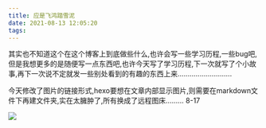 ```yaml
---
title: 应是飞鸿踏雪泥
date: 2021-08-13 12:05:20
tags:
---
```


其实也不知道这个在这个博客上到底做些什么,也许会写一些学习历程,一些bug吧,但是我想更多的是随便写一点东西吧,也许今天写了学习历程,下一次就写了个小故事,再下一次说不定就发一些别处看到的有趣的东西上来...........................

<!-- more -->

今天修改了图片的链接形式,hexo要想在文章内部显示图片,则需要在markdown文件下再建文件夹,实在太臃肿了,所有换成了远程图床......... 8-17



<div style = "height:600px"><img src="https://z3.ax1x.com/2021/08/17/f5RPcd.jpg" ></div>